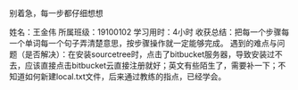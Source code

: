 别着急，每一步都仔细想想

姓名：王金伟
所属班级：19100102
学习用时：4小时
收获总结：把每一个步骤每一个单词每一个句子弄清楚意思，按步骤操作就一定能够完成。
遇到的难点与问题（是否解决）：在安装sourcetree时，点击了bitbucket服务器，导致安装过不去，应该直接点击bitbucket云直接注册就好；英文有些陌生了，需要补一下；不知道如何新建local.txt文件，后来通过教练的指点，已经学会。